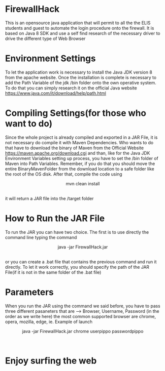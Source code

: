 # FirewallHack
This is an opensource java application that will permit to all the the ELIS students and guest to automate the login procedure onto the firewall.
It is based on Java 8 SDK and use a self find research of the necessary driver to drive the different type of Web Browser

# Environment Settings
To let the application work is necessary to install the Java JDK version 8 from the apache website.
Once the installation is complete is necessary to add the Path Variable of the jdk /bin folder onto the own operative system.
To do that you can simply research it on the official Java website https://www.java.com/it/download/help/path.html

# Compiling Settings(for those who want to do)
Since the whole project is already compiled and exported in a JAR File, it is not necessary do compile it with Maven Dependencies.
Who wants to do that have to download the binary of Maven from the Official Website https://maven.apache.org/download.cgi and than, 
like for the Java JDK Environment Variables setting up process, you have to set the /bin folder of Maven into Path Variables.
Remember, if you do that you should move the entire BinaryMavenFolder from the download location to a safe folder like the root of the OS disk.
After that, compile the code using<br />
  <p align="center">mvn clean install</p><br />
 it will return a JAR file into the /target folder
 
# How to Run the JAR File
To run the JAR you can have two choice. The first is to use directly the command line typing the command<br />
  <p align="center">java -jar FirewallHack.jar</p><br />
or you can create a .bat file that contains the previous command and run it directly.
To let it work correctly, you should specify the path of the JAR File(if it is not in the same folder of the .bat file)

# Parameters
When you run the JAR using the command we said before, you have to pass three different pasaneters that are --> Browser, Username, Password
(in the order as we write here)
the most common supported browser are chrome, opera, mozilla, edge, ie.
Example of launch<br />
  <p align="center">java -jar FirewallHack.jar chrome userpippo passwordpippo</p><br />

# Enjoy surfing the web
